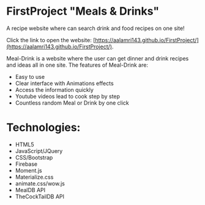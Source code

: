 # FirstProject "Meals & Drinks"

A recipe website where can search drink and food recipes on one site!

 Click the link to open the website: [https://aalamri143.github.io/FirstProject/](https://aalamri143.github.io/FirstProject/).
 
Meal-Drink is a website where the user can get dinner and drink recipes and ideas all in one site. The features of Meal-Drink are:

* Easy to use
* Clear interface with Animations effects
* Access the information quickly
* Youtube videos lead to cook step by step
* Countless random Meal or Drink by one click


# Technologies:
 * HTML5
 * JavaScript/JQuery
 * CSS/Bootstrap
 * Firebase
 * Moment.js
 * Materialize.css
 * animate.css/wow.js
 * MealDB API
 * TheCockTailDB API
